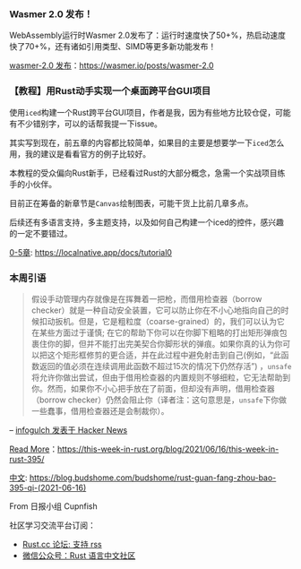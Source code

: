 ### Wasmer 2.0 发布！ 

WebAssembly运行时Wasmer 2.0发布了：运行时速度快了50+%，热启动速度快了70+%，还有诸如引用类型、SIMD等更多新功能发布！

[wasmer-2.0 发布](https://wasmer.io/posts/wasmer-2.0)：https://wasmer.io/posts/wasmer-2.0

### 【教程】用Rust动手实现一个桌面跨平台GUI项目

使用`iced`构建一个Rust跨平台GUI项目，作者是我，因为有些地方比较仓促，可能有不少错别字，可以的话帮我提一下issue。

其实写到现在，前五章的内容都比较简单，如果目的主要是想要学一下`iced`怎么用，我的建议是看看官方的例子比较好。

本教程的受众偏向Rust新手，已经看过Rust的大部分概念，急需一个实战项目练手的小伙伴。

目前正在筹备的新章节是`Canvas`绘制图表，可能干货上比前几章多点。

后续还有多语言支持，多主题支持，以及如何自己构建一个iced的控件，感兴趣的一定不要错过。

[0-5章](https://localnative.app/docs/tutorial0): https://localnative.app/docs/tutorial0

### 本周引语

> 假设手动管理内存就像是在挥舞着一把枪，而借用检查器（borrow checker）就是一种自动安全装置，它可以防止你在不小心地指向自己的时候扣动扳机。但是，它是粗粒度（coarse-grained）的，我们可以认为它在某些方面过于谨慎; 在它的帮助下你可以在你脚下粗略的打出矩形弹痕包裹住你的脚，但并不能打出完美契合你脚形状的弹痕。如果你真的认为你可以把这个矩形框修剪的更合适，并在此过程中避免射击到自己(例如，“此函数返回的值必须在连续调用此函数不超过15次的情况下仍然存活”) ，`unsafe` 将允许你做出尝试，但由于借用检查器的内置规则不够细粒，它无法帮助到你。然而，如果你不小心把手放在了前面，但却没有声明，借用检查器（borrow checker）仍然会阻止你（译者注：这句意思是，`unsafe`下你做一些蠢事，借用检查器还是会制裁你）。

– [infogulch 发表于 Hacker News](https://news.ycombinator.com/item?id=27468885)

[Read More](https://this-week-in-rust.org/blog/2021/06/16/this-week-in-rust-395/)：https://this-week-in-rust.org/blog/2021/06/16/this-week-in-rust-395/

[中文](https://blog.budshome.com/budshome/rust-guan-fang-zhou-bao-395-qi-(2021-06-16)): https://blog.budshome.com/budshome/rust-guan-fang-zhou-bao-395-qi-(2021-06-16)


From 日报小组 Cupnfish

社区学习交流平台订阅：

- [Rust.cc 论坛: 支持 rss](https://rustcc.cn/)
- [微信公众号：Rust 语言中文社区](https://rustcc.cn/article?id=ed7c9379-d681-47cb-9532-0db97d883f62)